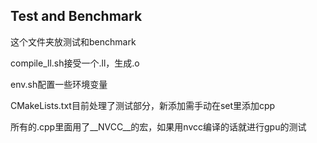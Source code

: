 ## Test and Benchmark

这个文件夹放测试和benchmark

compile_ll.sh接受一个.ll，生成.o

env.sh配置一些环境变量

CMakeLists.txt目前处理了测试部分，新添加需手动在set里添加cpp


所有的.cpp里面用了__NVCC__的宏，如果用nvcc编译的话就进行gpu的测试
